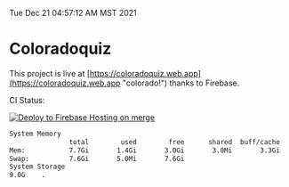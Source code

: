 Tue Dec 21 04:57:12 AM MST 2021

# Coloradoquiz


This project is live at [https://coloradoquiz.web.app](https://coloradoquiz.web.app "colorado!") thanks to Firebase.

CI Status: 

[![Deploy to Firebase Hosting on merge](https://github.com/teamkushal/coloradoquiz/actions/workflows/firebase-hosting-merge.yml/badge.svg)](https://github.com/teamkushal/coloradoquiz/actions/workflows/firebase-hosting-merge.yml)

```bash
System Memory
               total        used        free      shared  buff/cache   available
Mem:           7.7Gi       1.4Gi       3.0Gi       3.0Mi       3.3Gi       5.8Gi
Swap:          7.6Gi       5.0Mi       7.6Gi
System Storage
9.0G	.
```
```bash

